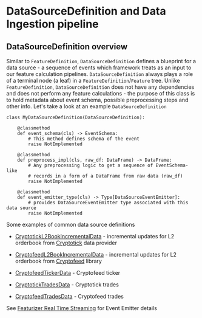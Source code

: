 # DataSourceDefinition and Data Ingestion pipeline

## DataSourceDefinition overview

Similar to ```FeatureDefinition```, ```DataSourceDefinition``` defines a blueprint for a data source - a sequence 
of events which framework treats as an input to our feature calculation pipelines. ```DataSourceDefinition``` always
plays a role of a terminal node (a leaf) in a ```FeatureDefinition```/```Feature``` tree. Unlike ```FeatureDefinition```, ```DataSourceDefinition``` 
does not have any dependencies and does not perform any feature calculations - the purpose of this class is to hold metadata about
event schema, possible preprocessing steps and other info. Let's take a look at an example ```DataSourceDefinition```


```
class MyDataSourceDefinition(DataSourceDefinition):

    @classmethod
    def event_schema(cls) -> EventSchema:
        # This method defines schema of the event
        raise NotImplemented

    @classmethod
    def preprocess_impl(cls, raw_df: DataFrame) -> DataFrame:
        # Any preprocessing logic to get a sequence of EventSchema-like
        # records in a form of a DataFrame from raw data (raw_df)
        raise NotImplemented
        
    @classmethod
    def event_emitter_type(cls) -> Type[DataSourceEventEmitter]:
        # provides DataSourceEventEmitter type associated with this data source
        raise NotImplemented
```

Some examples of common data source definitions

- [CryptotickL2BookIncrementalData](https://github.com/anovv/svoe/blob/main/featurizer/data_definitions/common/l2_book_incremental/cryptotick/cryptotick_l2_book_incremental.py) - incremental updates for L2 orderbook from [Cryptotick](https://www.cryptotick.com/) data provider

- [CryptofeedL2BookIncrementalData](https://github.com/anovv/svoe/blob/main/featurizer/data_definitions/common/l2_book_incremental/cryptofeed/cryptofeed_l2_book_incremental.py) - incremental updates for L2 orderbook from [Cryptofeed](https://github.com/bmoscon/cryptofeed) library

- [CryptofeedTickerData](https://github.com/anovv/svoe/blob/main/featurizer/data_definitions/common/ticker/cryptofeed/cryptofeed_ticker.py) - Cryptofeed ticker

- [CryptotickTradesData](https://github.com/anovv/svoe/blob/main/featurizer/data_definitions/common/trades/cryptotick/cryptotick_trades.py) - Cryptotick trades

- [CryptofeedTradesData](https://github.com/anovv/svoe/blob/main/featurizer/data_definitions/common/trades/cryptofeed/cryptofeed_trades.py) - Cryptofeed trades

See [Featurizer Real Time Streaming](https://anovv.github.io/svoe/featurizer-streaming/) for Event Emitter details
